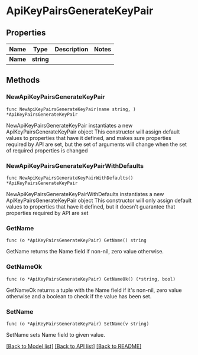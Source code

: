 # ApiKeyPairsGenerateKeyPair

## Properties

Name | Type | Description | Notes
------------ | ------------- | ------------- | -------------
**Name** | **string** |  | 

## Methods

### NewApiKeyPairsGenerateKeyPair

`func NewApiKeyPairsGenerateKeyPair(name string, ) *ApiKeyPairsGenerateKeyPair`

NewApiKeyPairsGenerateKeyPair instantiates a new ApiKeyPairsGenerateKeyPair object
This constructor will assign default values to properties that have it defined,
and makes sure properties required by API are set, but the set of arguments
will change when the set of required properties is changed

### NewApiKeyPairsGenerateKeyPairWithDefaults

`func NewApiKeyPairsGenerateKeyPairWithDefaults() *ApiKeyPairsGenerateKeyPair`

NewApiKeyPairsGenerateKeyPairWithDefaults instantiates a new ApiKeyPairsGenerateKeyPair object
This constructor will only assign default values to properties that have it defined,
but it doesn't guarantee that properties required by API are set

### GetName

`func (o *ApiKeyPairsGenerateKeyPair) GetName() string`

GetName returns the Name field if non-nil, zero value otherwise.

### GetNameOk

`func (o *ApiKeyPairsGenerateKeyPair) GetNameOk() (*string, bool)`

GetNameOk returns a tuple with the Name field if it's non-nil, zero value otherwise
and a boolean to check if the value has been set.

### SetName

`func (o *ApiKeyPairsGenerateKeyPair) SetName(v string)`

SetName sets Name field to given value.



[[Back to Model list]](../README.md#documentation-for-models) [[Back to API list]](../README.md#documentation-for-api-endpoints) [[Back to README]](../README.md)


